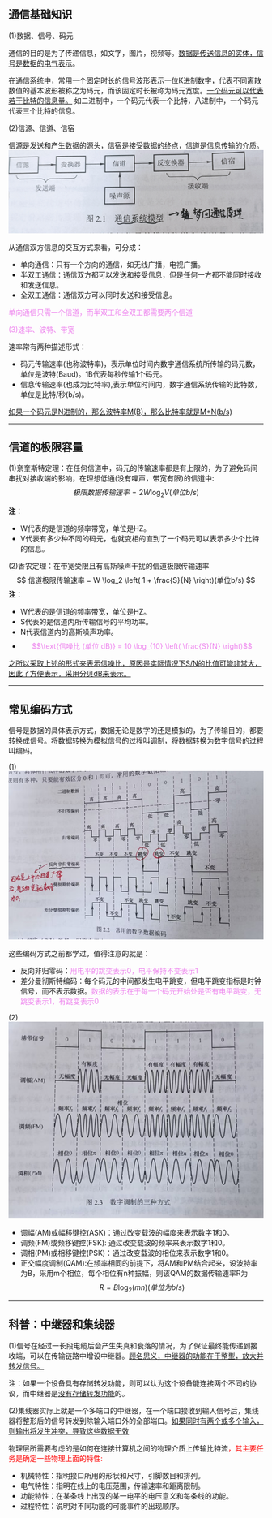 ## 通信基础知识

(1)数据、信号、码元

通信的目的是为了传递信息，如文字，图片，视频等。<u>数据是传送信息的实体，信号是数据的电气表示</u>。

在通信系统中，常用一个固定时长的信号波形表示一位K进制数字，代表不同离散数值的基本波形被称之为码元，而该固定时长被称为码元宽度。<u>一个码元可以代表若干比特的信息量。</u> 如二进制中，一个码元代表一个比特，八进制中，一个码元代表三个比特的信息。

(2)信源、信道、信宿

信源是发送和产生数据的源头，信宿是接受数据的终点，信道是信息传输的介质。
![alt text](通信系统模型.png)

从通信双方信息的交互方式来看，可分成：
- 单向通信：只有一个方向的通信，如无线广播，电视广播。
- 半双工通信：通信双方都可以发送和接受信息，但是任何一方都不能同时接收和发送信息。
- 全双工通信：通信双方可以同时发送和接受信息。

<font color=violet>单向通信只需一个信道，而半双工和全双工都需要两个信道</font>

<font color=violet>(3)速率、波特、带宽</font>

速率常有两种描述形式：
- 码元传输速率(也称波特率)，表示单位时间内数字通信系统所传输的码元数，单位是波特(Baud)。1B代表每秒传输1个码元。
- 信息传输速率(也成为比特率),表示单位时间内，数字通信系统传输的比特数，单位是比特/秒(b/s)。

<u>如果一个码元是N进制的，那么波特率M(B)，那么比特率就是M*N(b/s)</u>

***
## 信道的极限容量

(1)奈奎斯特定理：在任何信道中，码元的传输速率都是有上限的，为了避免码间串扰对接收端的影响，在理想低通(没有噪声，带宽有限)的信道中:
$$
极限数据传输速率 = 2W \log_2 V(单位b/s)
$$

**注**：
- W代表的是信道的频率带宽，单位是HZ。
- V代表有多少种不同的码元，也就变相的直到了一个码元可以表示多少个比特的信息。

(2)香农定理：在带宽受限且有高斯噪声干扰的信道极限传输速率
$$
信道极限传输速率 = W \log_2 \left( 1 + \frac{S}{N} \right)(单位b/s)
$$
**注**：
- W代表的是信道的频率带宽，单位是HZ。
- S代表的是信道内所传输信号的平均功率。
- N代表信道内的高斯噪声功率。
- <font color=violet>$$\text{信噪比 (单位 dB)} = 10 \log_{10} \left( \frac{S}{N} \right)$$</font>


<u>之所以采取上述的形式来表示信噪比，原因是实际情况下S/N的比值可能非常大，因此了方便表示，采用分贝dB来表示。</u>

*** 
## 常见编码方式
信号是数据的具体表示方式，数据无论是数字的还是模拟的，为了传输目的，都要转换成信号。将数据转换为模拟信号的过程叫调制，将数据转换为数字信号的过程叫编码。

(1)![alt text](常见数字编码方式.png)

这些编码方式之前都学过，值得注意的就是：
- 反向非归零码：<font color=violet>用电平的跳变表示0，电平保持不变表示1</font>
- 差分曼彻斯特编码：每个码元的中间都发生电平跳变，但电平跳变指标是时钟信号，而不表示数据。<font color=violet>数据的表示在于每一个码元开始处是否有电平跳变，无跳变表示1，有跳变表示0</font>

(2)![alt text](数字调制的三种方式.png)
- 调幅(AM)或幅移键控(ASK)：通过改变载波的幅度来表示数字1和0。
- 调频(FM)或频移键控(FSK): 通过改变载波的频率来表示数字1和0。
- 调相(PM)或相移键控(PSK)：通过改变载波的相位来表示数字1和0。
- 正交幅度调制(QAM):在频率相同的前提下，将AM和PM结合起来，设波特率为B，采用m个相位，每个相位有n种振幅，则该QAM的数据传输速率R为
$$R=B \log_2 (mn)(单位为b/s)$$

***
## 科普：中继器和集线器

(1)信号在经过一长段电缆后会产生失真和衰落的情况，为了保证最终能传递到接收端，可以在传输链路中增设中继器。<u>顾名思义，中继器的功能在于整型，放大并转发信号。</u>

注：如果一个设备具有存储转发功能，则可以认为这个设备能连接两个不同的协议，而中继器是<u>没有存储转发功能</u>的。

(2)集线器实际上就是一个多端口的中继器，在一个端口接收到输入信号后，集线器将整形后的信号转发到除输入端口外的全部端口。<u>如果同时有两个或多个输入，则输出将发生冲突，导致这些数据无效</u>

物理层所需要考虑的是如何在连接计算机之间的物理介质上传输比特流<font color=red>，其主要任务是确定一些物理上面的特性:</font>
- 机械特性：指明接口所用的形状和尺寸，引脚数目和排列。
- 电气特性：指明在线上的电压范围，传输速率和距离限制。
- 功能特性：在某条线上出现的某一电平的电压意义和每条线的功能。
- 过程特性：说明对不同功能的可能事件的出现顺序。
